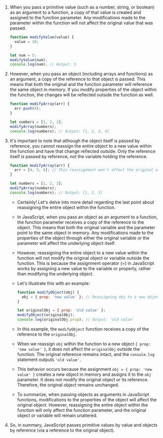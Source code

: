 1. When you pass a primitive value (such as a number, string, or boolean) as an argument to a function,
   a copy of that value is created and assigned to the function parameter. Any modifications made to
   the parameter within the function will not affect the original value that was passed.

    ```javascript
    function modifyValue(value) {
      value = 10;
    }
    
    let num = 5;
    modifyValue(num);
    console.log(num); // Output: 5
    ```

2. However, when you pass an object (including arrays and functions) as an argument, a copy of the reference
   to that object is passed. This means that both the original and the function parameter will reference the
   same object in memory. If you modify properties of the object within the function, the changes will be
   reflected outside the function as well.

    ```javascript
    function modifyArray(arr) {
      arr.push(4);
    }
    
    let numbers = [1, 2, 3];
    modifyArray(numbers);
    console.log(numbers); // Output: [1, 2, 3, 4]
    ```

3. It's important to note that although the object itself is passed by reference, you cannot reassign
   the entire object to a new value within the function and have that change reflected outside. Only the
   reference itself is passed by reference, not the variable holding the reference.

    ```javascript
    function modifyArray(arr) {
      arr = [4, 5, 6]; // This reassignment won't affect the original array
    }
    
    let numbers = [1, 2, 3];
    modifyArray(numbers);
    console.log(numbers); // Output: [1, 2, 3]
    ```

    - Certainly! Let's delve into more detail regarding the last point about reassigning the entire
      object within the function.
    - In JavaScript, when you pass an object as an argument to a function, the function parameter
      receives a copy of the reference to the object. This means that both the original variable and
      the parameter point to the same object in memory. Any modifications made to the properties of
      the object through either the original variable or the parameter will affect the underlying object itself.

    - However, reassigning the entire object to a new value within the function will not modify the original
      object or variable outside the function. This is because the assignment operator (=) in JavaScript works
      by assigning a new value to the variable or property, rather than modifying the underlying object.

    - Let's illustrate this with an example:

        ```javascript
        function modifyObject(obj) {
          obj = { prop: 'new value' }; // Reassigning obj to a new object
        }
        
        let originalObj = { prop: 'old value' };
        modifyObject(originalObj);
        console.log(originalObj.prop); // Output: 'old value'
        ```

    - In this example, the `modifyObject` function receives a copy of the reference to the `originalObj`.
    - When we reassign `obj` within the function to a new object `{ prop: 'new value' }`, it does not
      affect the `originalObj` outside the function. The original reference remains intact, and the
      `console.log` statement outputs `'old value'`.

    - This behavior occurs because the assignment `obj = { prop: 'new value' }` creates a new object
      in memory and assigns it to the `obj` parameter. It does not modify the original object or its
      reference. Therefore, the original object remains unchanged.

    - To summarize, when passing objects as arguments in JavaScript functions, modifications to the
      properties of the object will affect the original object. However, reassigning the entire object
      within the function will only affect the function parameter, and the original object or variable
      will remain unaltered.

4. So, in summary, JavaScript passes primitive values by value and objects by reference
   (via a reference to the original object).
